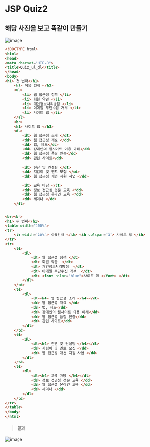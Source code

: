 # JSP Quiz2
## 해당 사진을 보고 똑같이 만들기
![image](https://user-images.githubusercontent.com/79209568/114383413-7a25e380-9bc8-11eb-9ec1-554a138852a7.png)
  
```html
<!DOCTYPE html>
<html>
<head>
<meta charset="UTF-8">
<title>Quiz_ul_dl</title>
</head>
<body>
<h1> 첫 번째</h1>
	<h3> 이용 안내 </h3>
	<ul>
		<li> 웹 접근성 정책 </li>
		<li> 회원 약관 </li>
		<li> 개인정보처리방침 </li>
		<li> 이메일 무단수집 거부 </li>
		<li> 사이트 맵 </li>
	</ul>
	<br>
	<h3> 사이트 맵 </h3>
	<dl>
		<dt> 웹 접근성 소개 </dt>
		<dd> 웹 접근성 개요 </dd>
		<dd> 법, 제도</dd>
		<dd> 장애인의 웹사이트 이용 이해</dd>
		<dd> 웹 접근성 품질 인증</dd>
		<dd> 관련 사이트</dd>
		
		<dt> 진단 및 컨설팅 </dt>
		<dd> 지킴이 및 멘토 모집 </dd>
		<dd> 웹 접근성 개선 지원 사업 </dd>
		
		<dt> 교육 마당 </dt>
		<dd> 정보 접근성 전문 교육 </dd>
		<dd> 웹 접근성 온라인 교육 </dd>
		<dd> 세미나 </dd>
	</dl>


<br><br>
<h1> 두 번째</h1>
<table width="100%">
<tr>
	<th width="20%"> 이용안내 </th> <th colspan="3"> 사이트 맵 </th>
</tr>
<tr>
	<td>
		<dl>
			<dt> 웹 접근성 정책 </dt>
			<dt> 회원 약관  </dt>
			<dt> 개인정보처리방침  </dt>
			<dt> 이메일 무단수집 거부  </dt>
			<dt> <font color="blue">사이트 맵 </font> </dt>
		</dl>
	</td>
	<td>
		<dl>
			<dt><h4> 웹 접근성 소개 </h4></dt>
			<dd> 웹 접근성 개요 </dd>
			<dd> 법, 제도</dd>
			<dd> 장애인의 웹사이트 이용 이해</dd>
			<dd> 웹 접근성 품질 인증</dd>
			<dd> 관련 사이트</dd>
		</dl>
	</td>
	<td>
		<dl>
			<dt><h4> 진단 및 컨설팅 </h4></dt>
			<dd> 지킴이 및 멘토 모집 </dd>
			<dd> 웹 접근성 개선 지원 사업 </dd>
		</dl>
	</td>
	<td>
		<dl>
			<dt><h4> 교육 마당 </h4></dt>
			<dd> 정보 접근성 전문 교육 </dd>
			<dd> 웹 접근성 온라인 교육 </dd>
			<dd> 세미나 </dd>
		</dl>
	</td>
</tr>
</table>
</body>
</html>
```
  
 > #### 결과
![image](https://user-images.githubusercontent.com/79209568/114383699-d0932200-9bc8-11eb-8465-c9ef1b3c5359.png)
